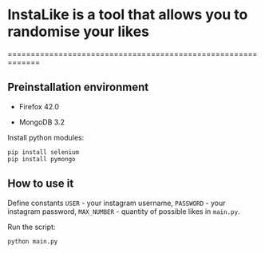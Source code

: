 # InstaLike is a tool that allows you to randomise your likes

=============================================================

## Preinstallation environment

- Firefox 42.0

- MongoDB 3.2

Install python modules:

    pip install selenium
    pip install pymongo
    

## How to use it

Define constants `USER` - your instagram username, `PASSWORD` - your instagram password, `MAX_NUMBER` - quantity of possible likes in `main.py`.
 
Run the script:
    
    python main.py